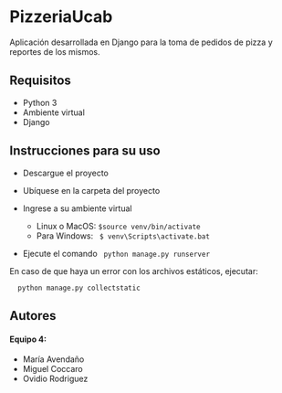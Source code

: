 # PizzeriaUcab

Aplicación desarrollada en Django para la toma de pedidos de pizza y reportes de los mismos.


## Requisitos
* Python 3
* Ambiente virtual
* Django 

## Instrucciones para su uso
* Descargue el proyecto
* Ubíquese en la carpeta del proyecto 
* Ingrese a su ambiente virtual 
  * Linux o MacOS:  ``` $source venv/bin/activate ```
  * Para Windows: ```  $ venv\Scripts\activate.bat ```

* Ejecute el comando
```  python manage.py runserver ```

En caso de que haya un error con los archivos estáticos, ejecutar:

```  python manage.py collectstatic```


## Autores
#### Equipo 4:
* María Avendaño
* Miguel Coccaro
* Ovidio Rodriguez